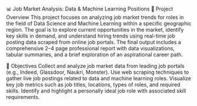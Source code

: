 📊 Job Market Analysis: Data & Machine Learning Positions
🧾 Project Overview
This project focuses on analyzing job market trends for roles in the field of Data Science and Machine Learning within a specific geographic region. The goal is to explore current opportunities in the market, identify key skills in demand, and understand hiring trends using real-time job posting data scraped from online job portals.
The final output includes a comprehensive 2–4 page professional report with data visualizations, tabular summaries, and a brief exploration of an aspirational career path.

📌 Objectives
Collect and analyze job market data from leading job portals (e.g., Indeed, Glassdoor, Naukri, Monster).
Use web scraping techniques to gather live job postings related to data and machine learning roles.
Visualize key job metrics such as job titles, locations, types of roles, and required skills.
Identify and highlight a personally ideal job role with associated skill requirements.

